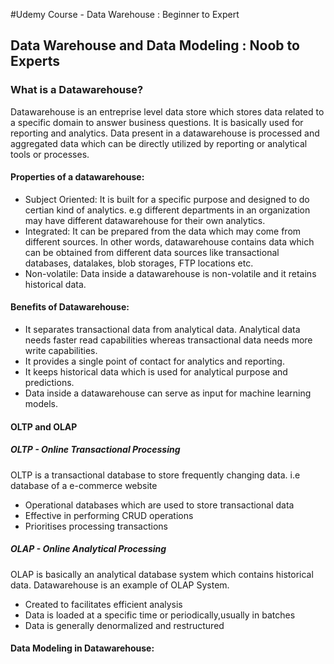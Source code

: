#Udemy Course - Data Warehouse : Beginner to Expert

## Data Warehouse and Data Modeling : Noob to Experts 

### What is a Datawarehouse?
Datawarehouse is an entreprise level data store which stores data related to a specific domain to answer business questions. It is basically used for reporting and analytics. Data present in a datawarehouse is processed and aggregated data which can be directly utilized by reporting or analytical tools or processes.

#### Properties of a datawarehouse:
<ul>
  <li>Subject Oriented: It is built for a specific purpose and designed to do certian kind of analytics. e.g different departments in an organization may have different datawarehouse for their own analytics.</li>
  <li>Integrated: It can be prepared from the data which may come from different sources. In other words, datawarehouse contains data which can be obtained from different data sources like transactional databases, datalakes, blob storages, FTP locations etc.</li>
  <li>Non-volatile: Data inside a datawarehouse is non-volatile and it retains historical data.</li>
</ul>

#### Benefits of Datawarehouse:
<ul>
  <li>It separates transactional data from analytical data. Analytical data needs faster read capabilities whereas transactional data needs more write capabilities.</li>
  <li>It provides a single point of contact for analytics and reporting.</li>
  <li>It keeps historical data which is used for analytical purpose and predictions.</li>
  <li>Data inside a datawarehouse can serve as input for machine learning models.</li>
</ul>

#### OLTP and OLAP
##### OLTP - Online Transactional Processing
OLTP is a transactional database to store frequently changing data. i.e database of a e-commerce website
<ul>
  <li>Operational databases which are used to store transactional data</li>
  <li>Effective in performing CRUD operations</li>
  <li>Prioritises processing transactions</li>
</ul>



##### OLAP - Online Analytical Processing
OLAP is basically an analytical database system which contains historical data. Datawarehouse is an example of OLAP System.
<ul>
  <li>Created to facilitates efficient analysis</li>  
  <li>Data is loaded at a specific time or periodically,usually in batches</li>
  <li>Data is generally denormalized and restructured </li>
</ul>

#### Data Modeling in Datawarehouse: 

